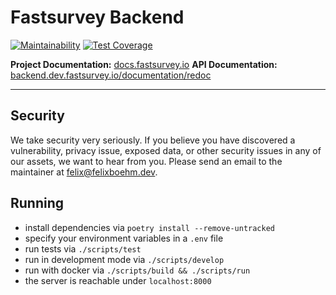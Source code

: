 # Fastsurvey Backend

[![Maintainability](https://api.codeclimate.com/v1/badges/0886890b76260c1eb047/maintainability)](https://codeclimate.com/github/fastsurvey/backend/maintainability) [![Test Coverage](https://api.codeclimate.com/v1/badges/0886890b76260c1eb047/test_coverage)](https://codeclimate.com/github/fastsurvey/backend/test_coverage)

**Project Documentation:** [docs.fastsurvey.io](https://docs.fastsurvey.io/)
**API Documentation:** [backend.dev.fastsurvey.io/documentation/redoc](https://backend.dev.fastsurvey.io/documentation/redoc)

---

## Security

We take security very seriously. If you believe you have discovered a vulnerability, privacy issue, exposed data, or other security issues in any of our assets, we want to hear from you. Please send an email to the maintainer at felix@felixboehm.dev.

## Running

- install dependencies via `poetry install --remove-untracked`
- specify your environment variables in a `.env` file
- run tests via `./scripts/test`
- run in development mode via `./scripts/develop`
- run with docker via `./scripts/build && ./scripts/run`
- the server is reachable under `localhost:8000`
